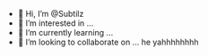 - 👋 Hi, I’m @Subtilz
- 👀 I’m interested in ...
- 🌱 I’m currently learning ...
- 💞️ I’m looking to collaborate on ...
 he yahhhhhhhh

